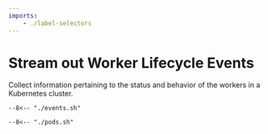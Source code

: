 ```yaml
---
imports:
    - ./label-selectors
---
```


# Stream out Worker Lifecycle Events

Collect information pertaining to the status and behavior of the
workers in a Kubernetes cluster.

```shell.async
--8<-- "./events.sh"
```

```shell.async
--8<-- "./pods.sh"
```
